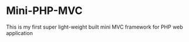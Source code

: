 # Mini-PHP-MVC

This is my first super light-weight built mini MVC framework for PHP web application



